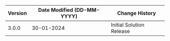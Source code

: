 | **Version** | **Date Modified (DD-MM-YYYY)** | **Change History**                          |
|-------------|--------------------------------|---------------------------------------------|
| 3.0.0       | 30-01-2024                     | Initial Solution Release                    |

